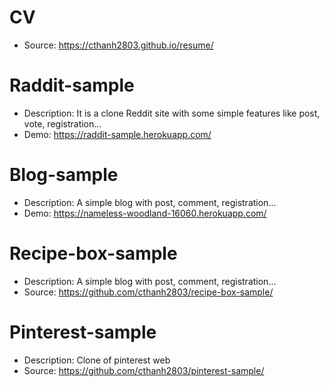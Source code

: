 # CV
- Source: https://cthanh2803.github.io/resume/

# Raddit-sample
- Description: It is a clone Reddit site with some simple features like post, vote, registration...
- Demo: https://raddit-sample.herokuapp.com/

# Blog-sample
- Description: A simple blog with post, comment, registration...
- Demo: https://nameless-woodland-16060.herokuapp.com/

# Recipe-box-sample
- Description: A simple blog with post, comment, registration...
- Source: https://github.com/cthanh2803/recipe-box-sample/

# Pinterest-sample
- Description: Clone of pinterest web
- Source: https://github.com/cthanh2803/pinterest-sample/
